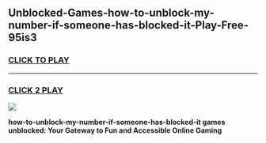 
## Unblocked-Games-how-to-unblock-my-number-if-someone-has-blocked-it-Play-Free-95is3
<h3>
<a href="https://premium76.site?title=how-to-unblock-my-number-if-someone-has-blocked-it&ref=23A">CLICK TO PLAY</a></h3>
<hr>

<h3>
<a href="https://premium76.site?title=how-to-unblock-my-number-if-someone-has-blocked-it&ref=23A">CLICK 2 PLAY</a>
  
</h3>

<a href="https://premium76.site?title=how-to-unblock-my-number-if-someone-has-blocked-it&ref=23A"><img src="https://clearcache.store/games.png"></a>


**how-to-unblock-my-number-if-someone-has-blocked-it games unblocked: Your Gateway to Fun and Accessible Online Gaming**
